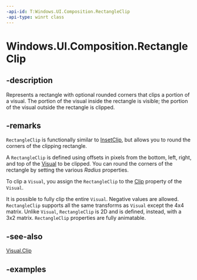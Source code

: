 ```yaml
---
-api-id: T:Windows.UI.Composition.RectangleClip
-api-type: winrt class
---
```


# Windows.UI.Composition.RectangleClip

<!--
public sealed class RectangleClip : Windows.UI.Composition.CompositionClip
-->

## -description

Represents a rectangle with optional rounded corners that clips a portion of a visual. The portion of the visual inside the rectangle is visible; the portion of the visual outside the rectangle is clipped.

## -remarks

`RectangleClip` is functionally similar to [InsetClip](insetclip.md), but allows you to round the corners of the clipping rectangle.

A `RectangleClip` is defined using offsets in pixels from the bottom, left, right, and top of the [Visual](visual.md) to be clipped. You can round the corners of the rectangle by setting the various _Radius_ properties.

To clip a `Visual`, you assign the `RectangleClip` to the [Clip](visual_clip.md) property of the `Visual`.

It is possible to fully clip the entire `Visual`. Negative values are allowed. `RectangleClip` supports all the same transforms as `Visual` except the 4x4 matrix. Unlike `Visual`, `RectangleClip` is 2D and is defined, instead, with a 3x2 matrix. `RectangleClip` properties are fully animatable.

## -see-also

[Visual.Clip](visual_clip.md)

## -examples


